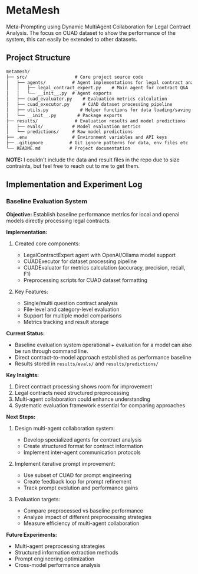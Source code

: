 # MetaMesh
Meta-Prompting using Dynamic MultiAgent Collaboration for Legal Contract Analysis. The focus on CUAD dataset to show the performance of the system, this can easily be extended to other datasets.


## Project Structure
```txt
metamesh/
├── src/                  # Core project source code
│   ├── agents/          # Agent implementations for legal contract analysis
│   │   ├── legal_contract_expert.py    # Main agent for contract Q&A
│   │   └── __init__.py  # Agent exports
│   ├── cuad_evaluator.py    # Evaluation metrics calculation
│   ├── cuad_executor.py     # CUAD dataset processing pipeline
│   ├── utils.py            # Helper functions for data loading/saving
│   └── __init__.py        # Package exports
├── results/              # Evaluation results and model predictions
│   ├── evals/           # Model evaluation metrics
│   └── predictions/     # Raw model predictions
├── .env                 # Environment variables and API keys
├── .gitignore          # Git ignore patterns for data, env files etc
└── README.md           # Project documentation
```

**NOTE:** I couldn't include the data and result files in the repo due to size contraints, but feel free to reach out to me to get them.

## Implementation and Experiment Log

### Baseline Evaluation System

**Objective:** Establish baseline performance metrics for local and openai models directly processing legal contracts.

**Implementation:**
1. Created core components:
   - LegalContractExpert agent with OpenAI/Ollama model support
   - CUADExecutor for dataset processing pipeline
   - CUADEvaluator for metrics calculation (accuracy, precision, recall, F1)
   - Preprocessing scripts for CUAD dataset formatting

2. Key Features:
   - Single/multi question contract analysis
   - File-level and category-level evaluation
   - Support for multiple model comparisons
   - Metrics tracking and result storage

**Current Status:**
- Baseline evaluation system operational + evaluation for a model can also be run through command line.
- Direct contract-to-model approach established as performance baseline
- Results stored in `results/evals/` and `results/predictions/`

**Key Insights:**
1. Direct contract processing shows room for improvement
2. Legal contracts need structured preprocessing
3. Multi-agent collaboration could enhance understanding
4. Systematic evaluation framework essential for comparing approaches

**Next Steps:**
1. Design multi-agent collaboration system:
   - Develop specialized agents for contract analysis
   - Create structured format for contract information
   - Implement inter-agent communication protocols

2. Implement iterative prompt improvement:
   - Use subset of CUAD for prompt engineering
   - Create feedback loop for prompt refinement
   - Track prompt evolution and performance gains

3. Evaluation targets:
   - Compare preprocessed vs baseline performance
   - Analyze impact of different preprocessing strategies
   - Measure efficiency of multi-agent collaboration

**Future Experiments:**
- Multi-agent preprocessing strategies
- Structured information extraction methods
- Prompt engineering optimization
- Cross-model performance analysis
